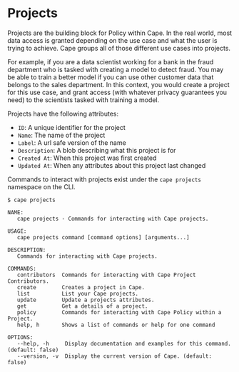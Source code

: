 # Projects

Projects are the building block for Policy within Cape. In the real world, most
data access is granted depending on the use case and what the user is trying
to achieve. Cape groups all of those different use cases into projects.

For example, if you are a data scientist working for a bank in the fraud department who is
tasked with creating a model to detect fraud. You may be able to train a better
model if you can use other customer data that belongs to the sales department. In this context,
you would create a project for this use case, and grant access (with whatever privacy
guarantees you need) to the scientists tasked with training a model.

Projects have the following attributes:

- `ID`: A unique identifier for the project
- `Name`: The name of the project
- `Label`: A url safe version of the name
- `Description`: A blob describing what this project is for
- `Created At`: When this project was first created
- `Updated At`: When any attributes about this project last changed

Commands to interact with projects exist under the `cape projects` namespace on the CLI.

```
$ cape projects

NAME:
   cape projects - Commands for interacting with Cape projects.

USAGE:
   cape projects command [command options] [arguments...]

DESCRIPTION:
   Commands for interacting with Cape projects.

COMMANDS:
   contributors  Commands for interacting with Cape Project Contributors.
   create        Creates a project in Cape.
   list          List your Cape projects.
   update        Update a projects attributes.
   get           Get a details of a project.
   policy        Commands for interacting with Cape Policy within a Project.
   help, h       Shows a list of commands or help for one command

OPTIONS:
   --help, -h     Display documentation and examples for this command. (default: false)
   --version, -v  Display the current version of Cape. (default: false)
```
